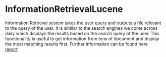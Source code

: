 # InformationRetrievalLucene
Information Retrieval system takes the user query and outputs a file
relevant to the query of the user. It is similar to the search engines
we come across daily which displays the results based on the search
query of the user. This functionality is useful to get information from
tons of document and display the most matching results first. Further information can be found here [report](https://github.com/n-e-e-l/InformationRetrievalLucene/blob/master/Lucene%20Documentation-Team%20Rocket%20(1).pdf)
